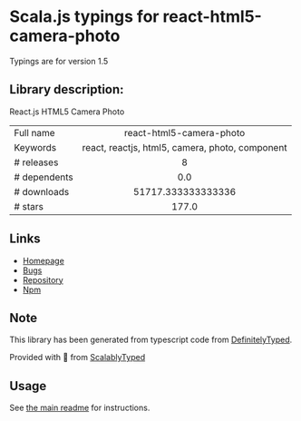 
# Scala.js typings for react-html5-camera-photo

Typings are for version 1.5

## Library description:
React.js HTML5 Camera Photo

|                    |                 |
| ------------------ | :-------------: |
| Full name          | react-html5-camera-photo |
| Keywords           | react, reactjs, html5, camera, photo, component |
| # releases         | 8 |
| # dependents       | 0.0 |
| # downloads        | 51717.333333333336 |
| # stars            | 177.0 |

## Links
- [Homepage](https://mabelanger.github.io/react-html5-camera-photo/)
- [Bugs](https://github.com/mabelanger/react-html5-camera-photo/issues)
- [Repository](https://github.com/mabelanger/react-html5-camera-photo)
- [Npm](https://www.npmjs.com/package/react-html5-camera-photo)
    


## Note
This library has been generated from typescript code from [DefinitelyTyped](https://definitelytyped.org).

Provided with :purple_heart: from [ScalablyTyped](https://github.com/oyvindberg/ScalablyTyped)

## Usage
See [the main readme](../../readme.md) for instructions.


